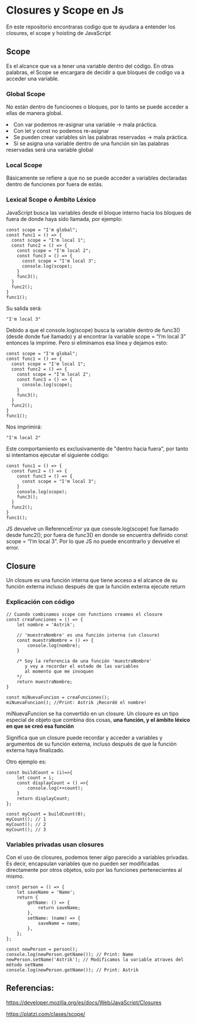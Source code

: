 # Closures y Scope en Js
 En este repositorio encontraras codigo que te ayudara a entender los closures, el scope y hoisting de JavaScript 
## Scope
 Es el alcance que va a tener una variable dentro del código.
En otras palabras, el Scope se encargara de decidir 
a que bloques de codigo va a acceder una variable.

### Global Scope

No están dentro de funcioones o bloques, por lo tanto se puede acceder a ellas de manera global.

<li>Con var podemos re-asignar una variable →  mala práctica.</li>
<li>Con let y const no podemos re-asignar</li>
<li>Se pueden crear variables sin las palabras reservadas →  mala práctica.</li>
<li>Si se asigna una variable dentro de una función sin las palabras reservadas será una variable global</li>

### Local Scope

Básicamente se refiere a que no se puede acceder a variables declaradas dentro de funciones por fuera de estás.

### Lexical Scope o Ámbito Léxico 

JavaScript busca las variables desde el bloque interno hacia los bloques de fuera de donde haya sido llamada, por ejemplo:

~~~
const scope = "I'm global";
const func1 = () => {
  const scope = "I'm local 1";
  const func2 = () => {
    const scope = "I'm local 2";
    const func3 = () => {
      const scope = "I'm local 3";
      console.log(scope);
    }
    func3();
  }
  func2();
}
func1();
~~~

Su salida será: 
~~~
"I'm local 3"
~~~

Debido a que el console.log(scope) busca la variable dentro de func3() (desde donde fué llamado) y 
al encontrar la variable scope = “I’m local 3” entonces la imprime. Pero si eliminamos esa linea y dejamos esto:

~~~
const scope = "I'm global";
const func1 = () => {
  const scope = "I'm local 1";
  const func2 = () => {
    const scope = "I'm local 2";
    const func3 = () => {
      console.log(scope);
    }
    func3();
  }
  func2();
}
func1();
~~~

Nos imprimirá:

~~~
"I'm local 2"
~~~

Este comportamiento es exclusivamente de "dentro hacia fuera", por tanto si intentamos ejecutar el siguiente código:

~~~
const func1 = () => {
  const func2 = () => {
    const func3 = () => {
      const scope = "I'm local 3";
    }
    console.log(scope);
    func3();
  }
  func2();
}
func1();
~~~

JS devuelve un ReferenceError ya que console.log(scope) fue llamado desde func2(); por fuera de func3() 
en donde se encuentra definido const scope = “I’m local 3”. Por lo que JS no puede encontrarlo y devuelve el error.

## Closure
Un closure es una función interna que tiene acceso a el alcance de su función externa incluso después de que la función externa ejecute return
### Explicación con código
~~~
// Cuando combinamos scope con functions creamos el closure
const creaFunciones = () => {
    let nombre = 'Astrik';

    // 'muestraNombre' es una función interna (un closure)
    const muestraNombre = () => {
        console.log(nombre);
    }

    /* Soy la referencia de una función 'muestraNombre'
       y voy a recordar el estado de las variables
       al momento que me invoquen
    */
    return muestraNombre;
}

const miNuevaFuncion = creaFunciones();
miNuevaFuncion(); //Print: Astrik ¡Recordé el nombre!
~~~
miNuevaFuncion se ha convertido en un closure. Un closure es un tipo especial de objeto que combina dos cosas, **una función, y el ámbito léxico en que se creó esa función**

Significa que un closure puede recordar y acceder a variables y argumentos de su función externa, incluso después de que la función externa haya finalizado.

Otro ejemplo es:
~~~
const buildCount = (i)=>{
    let count = i;
    const displayCount = () =>{
        console.log(++count);
    }
    return displayCount;
};

const myCount = buildCount(0);
myCount(); // 1
myCount(); // 2
myCount(); // 3
~~~
### Variables privadas usan closures
Con el uso de closures, podemos tener algo parecido a variables privadas. Es decir, encapsulan variables que no pueden ser modificadas directamente por otros objetos, solo por las funciones pertenecientes al mismo.
~~~
const person = () => {
    let saveName = 'Name';
    return {
        getName: () => {
            return saveName;
        },
        setName: (name) => {
            saveName = name;
        },
    };
};

const newPerson = person();
console.log(newPerson.getName()); // Print: Name
newPerson.setName('Astrik'); // Modificamos la variable atraves del método setName
console.log(newPerson.getName()); // Print: Astrik
~~~
## Referencias:
https://developer.mozilla.org/es/docs/Web/JavaScript/Closures

https://platzi.com/clases/scope/
